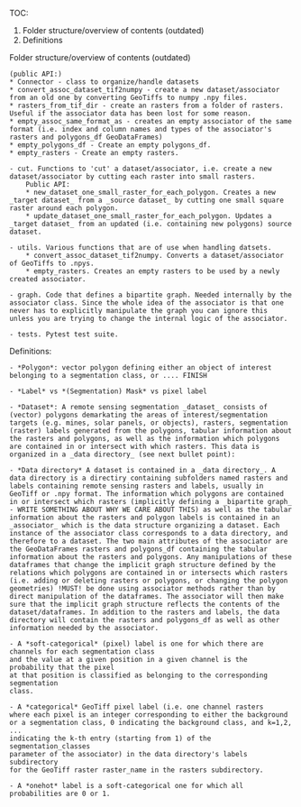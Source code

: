 TOC: 

1) Folder structure/overview of contents (outdated)
2) Definitions


Folder structure/overview of contents (outdated)

    (public API:)
    * Connector - class to organize/handle datasets    
    * convert_assoc_dataset_tif2numpy - create a new dataset/associator from an old one by converting GeoTiffs to numpy .npy files.
    * rasters_from_tif_dir - create an rasters from a folder of rasters. Useful if the associator data has been lost for some reason. 
    * empty_assoc_same_format_as - creates an empty associator of the same format (i.e. index and column names and types of the associator's rasters and polygons_df GeoDataFrames)
    * empty_polygons_df - Create an empty polygons_df.
    * empty_rasters - Create an empty rasters. 

    - cut. Functions to 'cut' a dataset/associator, i.e. create a new dataset/associator by cutting each raster into small rasters.
        Public API:
        * new_dataset_one_small_raster_for_each_polygon. Creates a new _target dataset_ from a _source dataset_ by cutting one small square raster around each polygon.
        * update_dataset_one_small_raster_for_each_polygon. Updates a _target dataset_ from an updated (i.e. containing new polygons) source dataset.
        
    - utils. Various functions that are of use when handling datsets.
        * convert_assoc_dataset_tif2numpy. Converts a dataset/associator of GeoTiffs to .npys.
        * empty_rasters. Creates an empty rasters to be used by a newly created associator.

    - graph. Code that defines a bipartite graph. Needed internally by the associator class. Since the whole idea of the associator is that one never has to explicitly manipulate the graph you can ignore this unless you are trying to change the internal logic of the associator.

    - tests. Pytest test suite.


Definitions:

    - *Polygon*: vector polygon defining either an object of interest belonging to a segmentation class, or .... FINISH

    - *Label* vs *(Segmentation) Mask* vs pixel label

    - *Dataset*: A remote sensing segmentation _dataset_ consists of (vector) polygons demarkating the areas of interest/segmentation targets (e.g. mines, solar panels, or objects), rasters, segmentation (raster) labels generated from the polygons, tabular information about the rasters and polygons, as well as the information which polygons are contained in or intersect with which rasters. This data is organized in a _data directory_ (see next bullet point):

    - *Data directory* A dataset is contained in a _data directory_. A data directory is a directiry containing subfolders named rasters and labels containing remote sensing rasters and labels, usually in GeoTiff or .npy format. The information which polygons are contained in or intersect which rasters (implicitly defining a _bipartite graph_ - WRITE SOMETHING ABOUT WHY WE CARE ABOUT THIS) as well as the tabular information about the rasters and polygon labels is contained in an _associator_ which is the data structure organizing a dataset. Each instance of the associator class corresponds to a data directory, and therefore to a dataset. The two main attributes of the associator are the GeoDataFrames rasters and polygons_df containing the tabular information about the rasters and polygons. Any manipulations of these dataframes that change the implicit graph structure defined by the relations which polygons are contained in or intersects which rasters (i.e. adding or deleting rasters or polygons, or changing the polygon geometries) !MUST! be done using associator methods rather than by direct manipulation of the dataframes. The associator will then make sure that the implicit graph structure reflects the contents of the dataset/dataframes. In addition to the rasters and labels, the data directory will contain the rasters and polygons_df as well as other information needed by the associator.

    - A *soft-categorical* (pixel) label is one for which there are channels for each segmentation class
    and the value at a given position in a given channel is the probability that the pixel
    at that position is classified as belonging to the corresponding segmentation
    class.

    - A *categorical* GeoTiff pixel label (i.e. one channel rasters
    where each pixel is an integer corresponding to either the background
    or a segmentation class, 0 indicating the background class, and k=1,2, ...
    indicating the k-th entry (starting from 1) of the segmentation_classes
    parameter of the associator) in the data directory's labels subdirectory
    for the GeoTiff raster raster_name in the rasters subdirectory.

    - A *onehot* label is a soft-categorical one for which all probabilities are 0 or 1.


